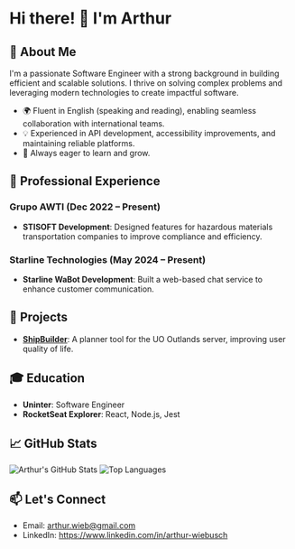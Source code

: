 # Hi there! 👋 I'm Arthur

## 🚀 About Me
I'm a passionate Software Engineer with a strong background in building efficient and scalable solutions. I thrive on solving complex problems and leveraging modern technologies to create impactful software.

- 🌍 Fluent in English (speaking and reading), enabling seamless collaboration with international teams.
- 💡 Experienced in API development, accessibility improvements, and maintaining reliable platforms.
- 🌱 Always eager to learn and grow.

## 💼 Professional Experience

### Grupo AWTI (Dec 2022 – Present)
- **STISOFT Development**: Designed features for hazardous materials transportation companies to improve compliance and efficiency.

### Starline Technologies (May 2024 – Present)
- **Starline WaBot Development**: Built a web-based chat service to enhance customer communication.

## 🌟 Projects
- **[ShipBuilder](https://github.com/arthurwieb/go-api-shipbuilder)**: A planner tool for the UO Outlands server, improving user quality of life.

## 🎓 Education
- **Uninter**: Software Engineer
- **RocketSeat Explorer**: React, Node.js, Jest

## 📈 GitHub Stats
![Arthur's GitHub Stats](https://github-readme-stats.vercel.app/api?username=arthurwieb&show_icons=true&theme=dark)
![Top Languages](https://github-readme-stats.vercel.app/api/top-langs/?username=arthurwieb&layout=compact&theme=dark)

## 📫 Let's Connect
- Email: [arthur.wieb@gmail.com](mailto:arthur.wieb@gmail.com)
- LinkedIn: https://www.linkedin.com/in/arthur-wiebusch
